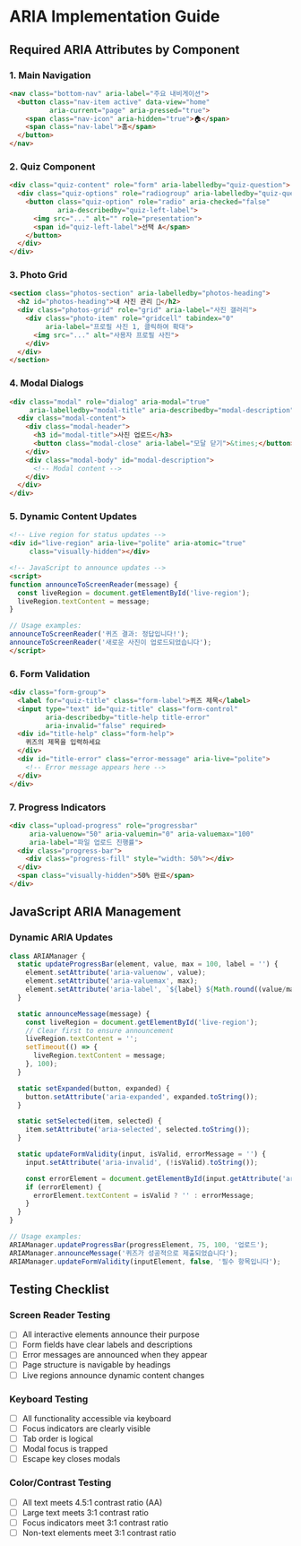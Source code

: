 # ARIA Implementation Guide

## Required ARIA Attributes by Component

### 1. Main Navigation
```html
<nav class="bottom-nav" aria-label="주요 내비게이션">
  <button class="nav-item active" data-view="home"
          aria-current="page" aria-pressed="true">
    <span class="nav-icon" aria-hidden="true">🏠</span>
    <span class="nav-label">홈</span>
  </button>
</nav>
```

### 2. Quiz Component
```html
<div class="quiz-content" role="form" aria-labelledby="quiz-question">
  <div class="quiz-options" role="radiogroup" aria-labelledby="quiz-question">
    <button class="quiz-option" role="radio" aria-checked="false"
            aria-describedby="quiz-left-label">
      <img src="..." alt="" role="presentation">
      <span id="quiz-left-label">선택 A</span>
    </button>
  </div>
</div>
```

### 3. Photo Grid
```html
<section class="photos-section" aria-labelledby="photos-heading">
  <h2 id="photos-heading">내 사진 관리 📸</h2>
  <div class="photos-grid" role="grid" aria-label="사진 갤러리">
    <div class="photo-item" role="gridcell" tabindex="0"
         aria-label="프로필 사진 1, 클릭하여 확대">
      <img src="..." alt="사용자 프로필 사진">
    </div>
  </div>
</section>
```

### 4. Modal Dialogs
```html
<div class="modal" role="dialog" aria-modal="true"
     aria-labelledby="modal-title" aria-describedby="modal-description">
  <div class="modal-content">
    <div class="modal-header">
      <h3 id="modal-title">사진 업로드</h3>
      <button class="modal-close" aria-label="모달 닫기">&times;</button>
    </div>
    <div class="modal-body" id="modal-description">
      <!-- Modal content -->
    </div>
  </div>
</div>
```

### 5. Dynamic Content Updates
```html
<!-- Live region for status updates -->
<div id="live-region" aria-live="polite" aria-atomic="true"
     class="visually-hidden"></div>

<!-- JavaScript to announce updates -->
<script>
function announceToScreenReader(message) {
  const liveRegion = document.getElementById('live-region');
  liveRegion.textContent = message;
}

// Usage examples:
announceToScreenReader('퀴즈 결과: 정답입니다!');
announceToScreenReader('새로운 사진이 업로드되었습니다');
</script>
```

### 6. Form Validation
```html
<div class="form-group">
  <label for="quiz-title" class="form-label">퀴즈 제목</label>
  <input type="text" id="quiz-title" class="form-control"
         aria-describedby="title-help title-error"
         aria-invalid="false" required>
  <div id="title-help" class="form-help">
    퀴즈의 제목을 입력하세요
  </div>
  <div id="title-error" class="error-message" aria-live="polite">
    <!-- Error message appears here -->
  </div>
</div>
```

### 7. Progress Indicators
```html
<div class="upload-progress" role="progressbar"
     aria-valuenow="50" aria-valuemin="0" aria-valuemax="100"
     aria-label="파일 업로드 진행률">
  <div class="progress-bar">
    <div class="progress-fill" style="width: 50%"></div>
  </div>
  <span class="visually-hidden">50% 완료</span>
</div>
```

## JavaScript ARIA Management

### Dynamic ARIA Updates
```javascript
class ARIAManager {
  static updateProgressBar(element, value, max = 100, label = '') {
    element.setAttribute('aria-valuenow', value);
    element.setAttribute('aria-valuemax', max);
    element.setAttribute('aria-label', `${label} ${Math.round((value/max)*100)}% 완료`);
  }

  static announceMessage(message) {
    const liveRegion = document.getElementById('live-region');
    // Clear first to ensure announcement
    liveRegion.textContent = '';
    setTimeout(() => {
      liveRegion.textContent = message;
    }, 100);
  }

  static setExpanded(button, expanded) {
    button.setAttribute('aria-expanded', expanded.toString());
  }

  static setSelected(item, selected) {
    item.setAttribute('aria-selected', selected.toString());
  }

  static updateFormValidity(input, isValid, errorMessage = '') {
    input.setAttribute('aria-invalid', (!isValid).toString());

    const errorElement = document.getElementById(input.getAttribute('aria-describedby'));
    if (errorElement) {
      errorElement.textContent = isValid ? '' : errorMessage;
    }
  }
}

// Usage examples:
ARIAManager.updateProgressBar(progressElement, 75, 100, '업로드');
ARIAManager.announceMessage('퀴즈가 성공적으로 제출되었습니다');
ARIAManager.updateFormValidity(inputElement, false, '필수 항목입니다');
```

## Testing Checklist

### Screen Reader Testing
- [ ] All interactive elements announce their purpose
- [ ] Form fields have clear labels and descriptions
- [ ] Error messages are announced when they appear
- [ ] Page structure is navigable by headings
- [ ] Live regions announce dynamic content changes

### Keyboard Testing
- [ ] All functionality accessible via keyboard
- [ ] Focus indicators are clearly visible
- [ ] Tab order is logical
- [ ] Modal focus is trapped
- [ ] Escape key closes modals

### Color/Contrast Testing
- [ ] All text meets 4.5:1 contrast ratio (AA)
- [ ] Large text meets 3:1 contrast ratio
- [ ] Focus indicators meet 3:1 contrast ratio
- [ ] Non-text elements meet 3:1 contrast ratio